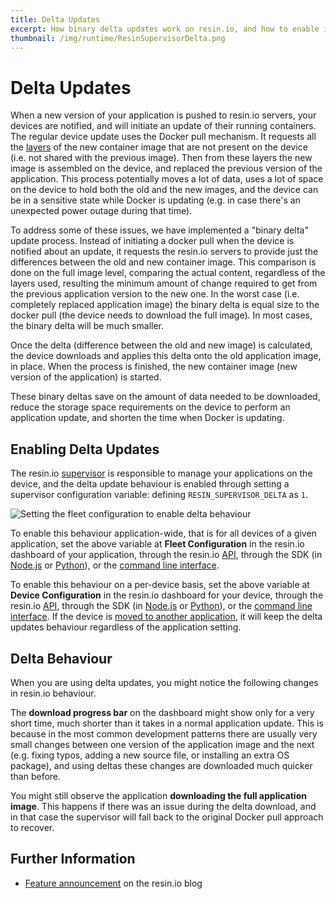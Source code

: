 ```yaml
---
title: Delta Updates
excerpt: How binary delta updates work on resin.io, and how to enable it for your applications
thumbnail: /img/runtime/ResinSupervisorDelta.png
---
```


# Delta Updates

When a new version of your application is pushed to resin.io servers, your devices are notified, and will initiate an update of their running containers. The regular device update uses the Docker pull mechanism. It requests all the [layers](https://docs.docker.com/engine/userguide/storagedriver/imagesandcontainers/#/images-and-layers) of the new container image that are not present on the device (i.e. not shared with the previous image). Then from these layers the new image is assembled on the device, and replaced the previous version of the application. This process potentially moves a lot of data, uses a lot of space on the device to hold both the old and the new images, and the device can be in a sensitive state while Docker is updating (e.g. in case there's an unexpected power outage during that time).

To address some of these issues, we have implemented a "binary delta" update process. Instead of initiating a docker pull when the device is notified about an update, it requests the resin.io servers to provide just the differences between the old and new container image. This comparison is done on the full image level, comparing the actual content, regardless of the layers used, resulting the minimum amount of change required to get from the previous application version to the new one. In the worst case (i.e. completely replaced application image) the binary delta is equal size to the docker pull (the device needs to download the full image). In most cases, the binary delta will be much smaller.

Once the delta (difference between the old and new image) is calculated, the device downloads and applies this delta onto the old application image, in place. When the process is finished, the new container image (new version of the application) is started.

These binary deltas save on the amount of data needed to be downloaded, reduce the storage space requirements on the device to perform an application update, and shorten the time when Docker is updating.

## Enabling Delta Updates

The resin.io [supervisor](/understanding/understanding-devices/#resin-io-supervisor) is responsible to manage your applications on the device, and the delta update behaviour is enabled through setting a supervisor configuration variable: defining `RESIN_SUPERVISOR_DELTA` as `1`.

![Setting the fleet configuration to enable delta behaviour](/img/runtime/ResinSupervisorDelta.png)

To enable this behaviour application-wide, that is for all devices of a given application, set the above variable at **Fleet Configuration** in the resin.io dashboard of your application, through the resin.io [API](/runtime/data-api/#create-application-variable), through the SDK (in [Node.js](/tools/sdk/#resin.models.environment-variables.create) or [Python](/tools/python-sdk/#applicationenvvariable)), or the [command line interface](/tools/cli/#envs).

To enable this behaviour on a per-device basis, set the above variable at **Device Configuration** in the resin.io dashboard for your device, through the resin.io [API](/runtime/data-api/#create-device-variable), through the SDK (in [Node.js](/tools/sdk/#resin.models.environment-variables.device.create) or [Python](/tools/python-sdk/#function-create-uuid-name-value-)), or the [command line interface](/tools/cli/#envs). If the device is [moved to another application](/management/devices/#move-to-another-application), it will keep the delta updates behaviour regardless of the application setting.

## Delta Behaviour

When you are using delta updates, you might notice the following changes in resin.io behaviour.

The **download progress bar** on the dashboard might show only for a very short time, much shorter than it takes in a normal application update. This is because in the most common development patterns there are usually very small changes between one version of the application image and the next (e.g. fixing typos, adding a new source file, or installing an extra OS package), and using deltas these changes are downloaded much quicker than before.

You might still observe the application **downloading the full application image**. This happens if there was an issue during the delta download, and in that case the supervisor will fall back to the original Docker pull approach to recover.

## Further Information

* [Feature announcement](https://resin.io/blog/the-next-resin/#deltaupdates) on the resin.io blog
